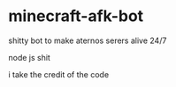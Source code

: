 # minecraft-afk-bot

shitty bot to make aternos serers alive 24/7

node js shit

i take the credit of the code
